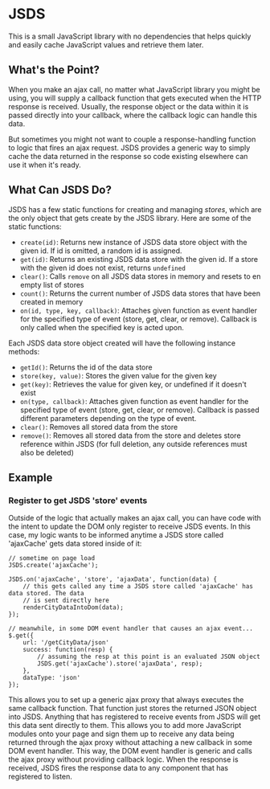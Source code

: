 JSDS
====

This is a small JavaScript library with no dependencies that helps quickly and easily cache JavaScript values and retrieve them later.

What's the Point?
-----------------

When you make an ajax call, no matter what JavaScript library you might be using, you will supply a callback function that gets executed when the HTTP response is received. Usually, the response object or the data within it is passed directly into your callback, where the callback logic can handle this data.

But sometimes you might not want to couple a response-handling function to logic that fires an ajax request. JSDS provides a generic way to simply cache the data returned in the response so code existing elsewhere can use it when it's ready.

What Can JSDS Do?
-----------------

JSDS has a few static functions for creating and managing _stores_, which are the only object that gets create by the JSDS library. Here are some of the static functions:

* `create(id)`: Returns new instance of JSDS data store object with the given id. If id is omitted, a random id is assigned.
* `get(id)`: Returns an existing JSDS data store with the given id. If a store with the given id does not exist, returns `undefined`
* `clear()`: Calls `remove` on all JSDS data stores in memory and resets to en empty list of stores
* `count()`: Returns the current number of JSDS data stores that have been created in memory
* `on(id, type, key, callback)`: Attaches given function as event handler for the specified type of event (store, get, clear, or remove). Callback is only called when the specified key is acted upon.

Each JSDS data store object created will have the following instance methods:

* `getId()`: Returns the id of the data store
* `store(key, value)`: Stores the given value for the given key
* `get(key)`: Retrieves the value for given key, or undefined if it doesn't exist
* `on(type, callback)`: Attaches given function as event handler for the specified type of event (store, get, clear, or remove). Callback is passed different parameters depending on the type of event.
* `clear()`: Removes all stored data from the store
* `remove()`: Removes all stored data from the store and deletes store reference within JSDS (for full deletion, any outside references must also be deleted)

Example
-------

### Register to get JSDS 'store' events

Outside of the logic that actually makes an ajax call, you can have code with the intent to update the DOM only register to receive JSDS events. In this case, my logic wants to be informed anytime a JSDS store called 'ajaxCache' gets data stored inside of it:

	// sometime on page load
	JSDS.create('ajaxCache');
	
	JSDS.on('ajaxCache', 'store', 'ajaxData', function(data) {
		// this gets called any time a JSDS store called 'ajaxCache' has data stored. The data
		// is sent directly here
		renderCityDataIntoDom(data);
	});
	
	// meanwhile, in some DOM event handler that causes an ajax event...
	$.get({
		url: '/getCityData/json'
		success: function(resp) {
			// assuming the resp at this point is an evaluated JSON object
			JSDS.get('ajaxCache').store('ajaxData', resp);
		},
		dataType: 'json'
	});

This allows you to set up a generic ajax proxy that always executes the same callback function. That function just stores the returned JSON object into JSDS. Anything that has registered to receive events from JSDS will get this data sent directly to them. This allows you to add more JavaScript modules onto your page and sign them up to receive any data being returned through the ajax proxy without attaching a new callback in some DOM event handler. This way, the DOM event handler is generic and calls the ajax proxy without providing callback logic. When the response is received, JSDS fires the response data to any component that has registered to listen.